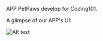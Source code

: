 APP PetPaws develop for Coding101.

A glimpse of our APP's UI:

![Alt text](Coding101_PetPaws/screenshot/guide.png)

